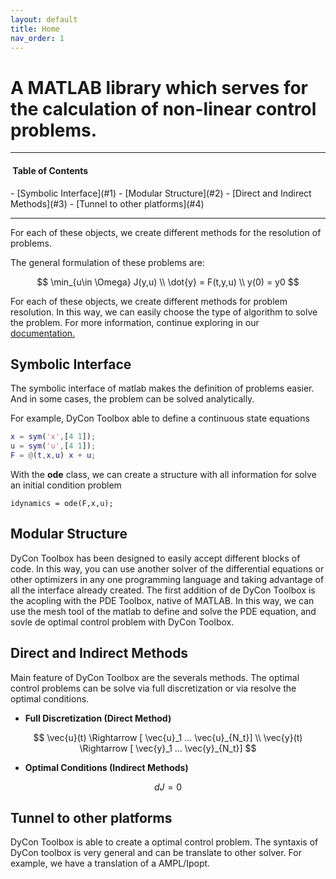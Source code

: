 ```yaml
---
layout: default
title: Home
nav_order: 1
---
```


# A MATLAB library which serves for the calculation of non-linear control problems.
---
<h4> Table of Contents</h4>
- [Symbolic Interface](#1)
- [Modular Structure](#2)
- [Direct and Indirect Methods](#3)
- [Tunnel to other platforms](#4)
  
---

 For each of these objects, we create different methods for the resolution of problems. </p> 

<p>The general formulation of these problems are: </p>

$$
\min_{u\in \Omega} J(y,u) \\
\dot{y} = F(t,y,u) \\ 
y(0) = y0
$$

<p>For each of these objects, we create different methods for problem resolution. In this way, we can easily choose the type of algorithm to solve the problem. For more information, continue exploring in our <a href="https://DeustoTech.github.io/dycon-toolbox-documentation/projects/01-documentation">documentation.</a></p>

<h2 id="1">Symbolic Interface</h2>

The symbolic interface of matlab makes the definition of problems easier. And in some cases, the problem can be solved analytically.

For example, DyCon Toolbox able to define a continuous state equations
```matlab
x = sym('x',[4 1]);
u = sym('u',[4 1]);
F = @(t,x,u) x + u;
```
With the **ode** class, we can create a structure with all information for solve an initial condition problem
```
idynamics = ode(F,x,u);
```
<h2 id="2">Modular Structure</h2>

DyCon Toolbox has been designed to easily accept different blocks of code. In this way, you can use another solver of the differential equations or other optimizers in any one programming language and taking advantage of all the interface already created. The first addition of de DyCon Toolbox is the acopling with the PDE Toolbox, native of MATLAB. In this way, we can use the mesh tool of the matlab to define and solve the PDE equation, and sovle de optimal control problem with DyCon Toolbox.

<h2 id="3">Direct and Indirect Methods</h2>
Main feature of DyCon Toolbox are the severals methods. The optimal control problems can be solve via full discretization or via resolve the optimal conditions.

- **Full Discretization (Direct Method)**
 
$$ 
    \vec{u}(t) \Rightarrow [ \vec{u}_1 ... \vec{u}_{N_t}] \\
    \vec{y}(t) \Rightarrow [ \vec{y}_1 ... \vec{y}_{N_t}] 
$$ 

- **Optimal Conditions (Indirect Methods)**

$$
    dJ = 0
$$

<h2 id="4"> Tunnel to other platforms</h2>
DyCon Toolbox is able to create a optimal control problem. The syntaxis of DyCon toolbox is very general and can be translate to other solver. For example, we have a translation of a AMPL/Ipopt.